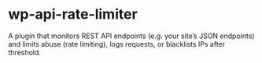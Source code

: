 # wp-api-rate-limiter
A plugin that monitors REST API endpoints (e.g. your site’s JSON endpoints) and limits abuse (rate limiting), logs requests, or blacklists IPs after threshold.
